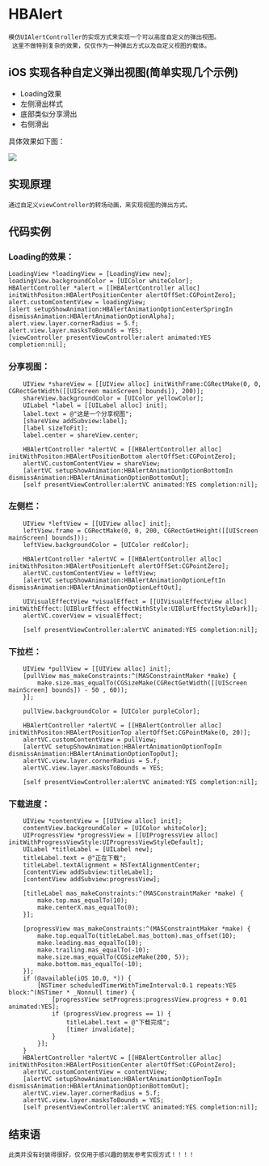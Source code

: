 # HBAlert
	模仿UIAlertController的实现方式来实现一个可以高度自定义的弹出视图。
	 这里不做特别复杂的效果，仅仅作为一种弹出方式以及自定义视图的载体。

## iOS 实现各种自定义弹出视图(简单实现几个示例)
- Loading效果
- 左侧滑出样式
- 底部类似分享滑出
- 右侧滑出

具体效果如下图：

![](https://github.com/wanghangAmazing/HBAlert/blob/master/QQ20171129-231520-HD.gif?raw=true)


## 实现原理

	通过自定义viewController的转场动画，来实现视图的弹出方式。

## 代码实例
### Loading的效果：

	LoadingView *loadingView = [LoadingView new];
    loadingView.backgroundColor = [UIColor whiteColor];
    HBAlertController *alert = [[HBAlertController alloc] initWithPositon:HBAlertPositionCenter alertOffSet:CGPointZero];
    alert.customContentView = loadingView;
    [alert setupShowAnimation:HBAlertAnimationOptionCenterSpringIn dismissAnimation:HBAlertAnimationOptionAlpha];
    alert.view.layer.cornerRadius = 5.f;
    alert.view.layer.masksToBounds = YES;
    [viewController presentViewController:alert animated:YES completion:nil];
    

### 分享视图：

		UIView *shareView = [[UIView alloc] initWithFrame:CGRectMake(0, 0, CGRectGetWidth([[UIScreen mainScreen] bounds]), 200)];
        shareView.backgroundColor = [UIColor yellowColor];
        UILabel *label = [[UILabel alloc] init];
        label.text = @"这是一个分享视图";
        [shareView addSubview:label];
        [label sizeToFit];
        label.center = shareView.center;
        
        HBAlertController *alertVC = [[HBAlertController alloc] initWithPositon:HBAlertPositionBottom alertOffSet:CGPointZero];
        alertVC.customContentView = shareView;
        [alertVC setupShowAnimation:HBAlertAnimationOptionBottomIn dismissAnimation:HBAlertAnimationOptionBottomOut];
        [self presentViewController:alertVC animated:YES completion:nil];
        

### 左侧栏：

		UIView *leftView = [[UIView alloc] init];
        leftView.frame = CGRectMake(0, 0, 200, CGRectGetHeight([[UIScreen mainScreen] bounds]));
        leftView.backgroundColor = [UIColor redColor];
        
        HBAlertController *alertVC = [[HBAlertController alloc] initWithPositon:HBAlertPositionLeft alertOffSet:CGPointZero];
        alertVC.customContentView = leftView;
        [alertVC setupShowAnimation:HBAlertAnimationOptionLeftIn dismissAnimation:HBAlertAnimationOptionLeftOut];
        
        UIVisualEffectView *visualEffect = [[UIVisualEffectView alloc] initWithEffect:[UIBlurEffect effectWithStyle:UIBlurEffectStyleDark]];
        alertVC.coverView = visualEffect;
        
        [self presentViewController:alertVC animated:YES completion:nil];
        

### 下拉栏：

		UIView *pullView = [[UIView alloc] init];
        [pullView mas_makeConstraints:^(MASConstraintMaker *make) {
            make.size.mas_equalTo(CGSizeMake(CGRectGetWidth([[UIScreen mainScreen] bounds]) - 50 , 60));
        }];
        
        pullView.backgroundColor = [UIColor purpleColor];
        
        HBAlertController *alertVC = [[HBAlertController alloc] initWithPositon:HBAlertPositionTop alertOffSet:CGPointMake(0, 20)];
        alertVC.customContentView = pullView;
        [alertVC setupShowAnimation:HBAlertAnimationOptionTopIn dismissAnimation:HBAlertAnimationOptionTopOut];
        alertVC.view.layer.cornerRadius = 5.f;
        alertVC.view.layer.masksToBounds = YES;
        
        [self presentViewController:alertVC animated:YES completion:nil];

### 下载进度：

		UIView *contentView = [[UIView alloc] init];
        contentView.backgroundColor = [UIColor whiteColor];
        UIProgressView *progressView = [[UIProgressView alloc] initWithProgressViewStyle:UIProgressViewStyleDefault];
        UILabel *titleLabel = [UILabel new];
        titleLabel.text = @"正在下载";
        titleLabel.textAlignment = NSTextAlignmentCenter;
        [contentView addSubview:titleLabel];
        [contentView addSubview:progressView];
        
        [titleLabel mas_makeConstraints:^(MASConstraintMaker *make) {
            make.top.mas_equalTo(10);
            make.centerX.mas_equalTo(0);
        }];
        
        [progressView mas_makeConstraints:^(MASConstraintMaker *make) {
            make.top.equalTo(titleLabel.mas_bottom).mas_offset(10);
            make.leading.mas_equalTo(10);
            make.trailing.mas_equalTo(-10);
            make.size.mas_equalTo(CGSizeMake(200, 5));
            make.bottom.mas_equalTo(-10);
        }];
        if (@available(iOS 10.0, *)) {
            [NSTimer scheduledTimerWithTimeInterval:0.1 repeats:YES block:^(NSTimer * _Nonnull timer) {
                [progressView setProgress:progressView.progress + 0.01 animated:YES];
                if (progressView.progress == 1) {
                    titleLabel.text = @"下载完成";
                    [timer invalidate];
                }
            }];
        }
        HBAlertController *alertVC = [[HBAlertController alloc] initWithPositon:HBAlertPositionCenter alertOffSet:CGPointZero];
        alertVC.customContentView = contentView;
        [alertVC setupShowAnimation:HBAlertAnimationOptionTopIn dismissAnimation:HBAlertAnimationOptionBottomOut];
        alertVC.view.layer.cornerRadius = 5.f;
        alertVC.view.layer.masksToBounds = YES;
        [self presentViewController:alertVC animated:YES completion:nil];
               

## 结束语
	此类并没有封装得很好，仅仅用于感兴趣的朋友参考实现方式！！！！
